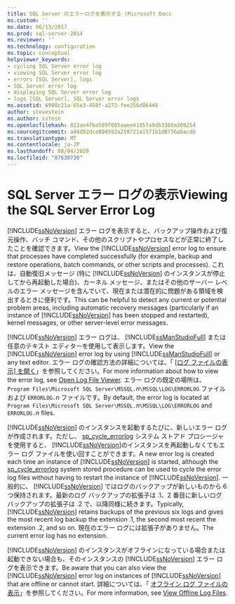 ```yaml
---
title: SQL Server のエラーログを表示する |Microsoft Docs
ms.custom: ''
ms.date: 06/13/2017
ms.prod: sql-server-2014
ms.reviewer: ''
ms.technology: configuration
ms.topic: conceptual
helpviewer_keywords:
- cycling SQL Server error log
- viewing SQL Server error log
- errors [SQL Server], logs
- SQL Server error log
- displaying SQL Server error log
- logs [SQL Server], SQL Server error logs
ms.assetid: 6908c21a-65e3-458f-a272-fee256d86448
author: stevestein
ms.author: sstein
ms.openlocfilehash: 822ae4fba589f005aaee41857a9db3388a309254
ms.sourcegitcommit: ad4d92dce894592a259721a1571b1d8736abacdb
ms.translationtype: MT
ms.contentlocale: ja-JP
ms.lasthandoff: 08/04/2020
ms.locfileid: "87630730"
---
```

# <a name="viewing-the-sql-server-error-log"></a><span data-ttu-id="bae6d-102">SQL Server エラー ログの表示</span><span class="sxs-lookup"><span data-stu-id="bae6d-102">Viewing the SQL Server Error Log</span></span>
  <span data-ttu-id="bae6d-103">[!INCLUDE[ssNoVersion](../../includes/ssnoversion-md.md)] エラー ログを表示すると、バックアップ操作および復元操作、バッチ コマンド、その他のスクリプトやプロセスなどが正常に終了したことを確認できます。</span><span class="sxs-lookup"><span data-stu-id="bae6d-103">View the [!INCLUDE[ssNoVersion](../../includes/ssnoversion-md.md)] error log to ensure that processes have completed successfully (for example, backup and restore operations, batch commands, or other scripts and processes).</span></span> <span data-ttu-id="bae6d-104">これは、自動復旧メッセージ (特に [!INCLUDE[ssNoVersion](../../includes/ssnoversion-md.md)] のインスタンスが停止してから再起動した場合)、カーネル メッセージ、またはその他のサーバー レベルのエラー メッセージを含んでいて、現在または潜在的に問題がある領域を検出するときに便利です。</span><span class="sxs-lookup"><span data-stu-id="bae6d-104">This can be helpful to detect any current or potential problem areas, including automatic recovery messages (particularly if an instance of [!INCLUDE[ssNoVersion](../../includes/ssnoversion-md.md)] has been stopped and restarted), kernel messages, or other server-level error messages.</span></span>  
  
 <span data-ttu-id="bae6d-105">[!INCLUDE[ssNoVersion](../../includes/ssnoversion-md.md)] エラー ログは、 [!INCLUDE[ssManStudioFull](../../includes/ssmanstudiofull-md.md)] または任意のテキスト エディターを使用して表示します。</span><span class="sxs-lookup"><span data-stu-id="bae6d-105">View the [!INCLUDE[ssNoVersion](../../includes/ssnoversion-md.md)] error log by using [!INCLUDE[ssManStudioFull](../../includes/ssmanstudiofull-md.md)] or any text editor.</span></span> <span data-ttu-id="bae6d-106">エラー ログの確認方法の詳細については、「 [[ログ ファイルの表示] を開く](../../relational-databases/logs/log-file-viewer.md)」を参照してください。</span><span class="sxs-lookup"><span data-stu-id="bae6d-106">For more information about how to view the error log, see [Open Log File Viewer](../../relational-databases/logs/log-file-viewer.md).</span></span> <span data-ttu-id="bae6d-107">エラー ログの既定の場所は、 `Program Files\Microsoft SQL Server\MSSQL.`*n*`\MSSQL\LOG\ERRORLOG` ファイルおよび `ERRORLOG.`*n* ファイルです。</span><span class="sxs-lookup"><span data-stu-id="bae6d-107">By default, the error log is located at `Program Files\Microsoft SQL Server\MSSQL.`*n*`\MSSQL\LOG\ERRORLOG` and `ERRORLOG.`*n* files.</span></span>  
  
 <span data-ttu-id="bae6d-108">[!INCLUDE[ssNoVersion](../../includes/ssnoversion-md.md)] のインスタンスを起動するたびに、新しいエラー ログが作成されます。ただし、 [sp_cycle_errorlog](/sql/relational-databases/system-stored-procedures/sp-cycle-errorlog-transact-sql) システム ストアド プロシージャを使用すると、 [!INCLUDE[ssNoVersion](../../includes/ssnoversion-md.md)]のインスタンスを再起動しなくてもエラー ログ ファイルを使い回すことができます。</span><span class="sxs-lookup"><span data-stu-id="bae6d-108">A new error log is created each time an instance of [!INCLUDE[ssNoVersion](../../includes/ssnoversion-md.md)] is started, although the [sp_cycle_errorlog](/sql/relational-databases/system-stored-procedures/sp-cycle-errorlog-transact-sql) system stored procedure can be used to cycle the error log files without having to restart the instance of [!INCLUDE[ssNoVersion](../../includes/ssnoversion-md.md)].</span></span> <span data-ttu-id="bae6d-109">一般的に、 [!INCLUDE[ssNoVersion](../../includes/ssnoversion-md.md)] ではログのバックアップが新しいものから 6 つ保持されます。最新のログ バックアップの拡張子は .1、2 番目に新しいログ バックアップの拡張子は .2 で、以降同様に続きます。</span><span class="sxs-lookup"><span data-stu-id="bae6d-109">Typically, [!INCLUDE[ssNoVersion](../../includes/ssnoversion-md.md)] retains backups of the previous six logs and gives the most recent log backup the extension .1, the second most recent the extension .2, and so on.</span></span> <span data-ttu-id="bae6d-110">現在のエラー ログには拡張子がありません。</span><span class="sxs-lookup"><span data-stu-id="bae6d-110">The current error log has no extension.</span></span>  
  
 <span data-ttu-id="bae6d-111">[!INCLUDE[ssNoVersion](../../includes/ssnoversion-md.md)] のインスタンスがオフラインになっている場合または起動できない場合も、そのインスタンスの [!INCLUDE[ssNoVersion](../../includes/ssnoversion-md.md)] エラー ログを表示できます。</span><span class="sxs-lookup"><span data-stu-id="bae6d-111">Be aware that you can also view the [!INCLUDE[ssNoVersion](../../includes/ssnoversion-md.md)] error log on instances of [!INCLUDE[ssNoVersion](../../includes/ssnoversion-md.md)] that are offline or cannot start.</span></span> <span data-ttu-id="bae6d-112">詳細については、「 [オフライン ログ ファイルの表示](../../relational-databases/logs/view-offline-log-files.md)」を参照してください。</span><span class="sxs-lookup"><span data-stu-id="bae6d-112">For more information, see [View Offline Log Files](../../relational-databases/logs/view-offline-log-files.md).</span></span>  
  
  
